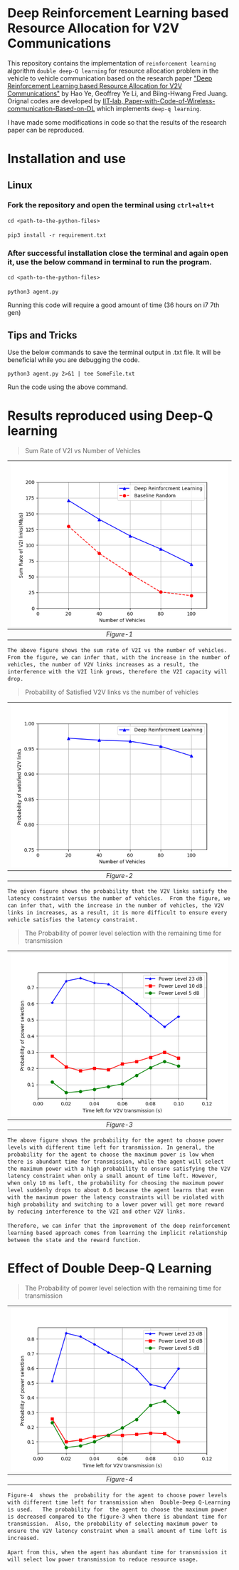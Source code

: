 # Deep Reinforcement Learning based Resource Allocation for V2V Communications

This repository contains the implementation of `reinforcement learning` algorithm `double deep-Q learning` for resource allocation problem in the vehicle to vehicle communication based on the research paper ["Deep Reinforcement Learning based Resource Allocation for V2V Communications"](https://ieeexplore.ieee.org/document/8633948) by Hao Ye, Geoffrey Ye Li, and Biing-Hwang Fred Juang.
Orignal codes are developed by [IIT-lab, Paper-with-Code-of-Wireless-communication-Based-on-DL](https://github.com/haoyye/ResourceAllocationReinforcementLearning) which implements `deep-q learning`.

I have made some modifications in code so that the results of the research paper can be reproduced.

# Installation and use

## Linux

### Fork the repository and open the terminal using `ctrl+alt+t`
```
cd <path-to-the-python-files>

pip3 install -r requirement.txt
```

### After successful installation close the terminal and again open it, use the below command in terminal to run the program.

```
cd <path-to-the-python-files>

python3 agent.py
```
Running this code will require a good amount of time (36 hours on i7 7th gen)

## Tips and Tricks
Use the below commands to save the terminal output in .txt file. It will be beneficial while you are debugging the code.

```
python3 agent.py 2>&1 | tee SomeFile.txt
```

Run the code using the above command.

# Results reproduced using Deep-Q learning

> Sum Rate of V2I vs Number of Vehicles

| ![](MR_vs_NV.png) |
|:--:|
| *Figure-1* |

```
The above figure shows the sum rate of V2I vs the number of vehicles.  From the figure, we can infer that, with the increase in the number of vehicles, the number of V2V links increases as a result, the interference with the V2I link grows, therefore the V2I capacity will drop.
```

> Probability of Satisfied V2V links vs the number of vehicles

| ![](S_V2V_link_VS_NV.png) |
|:--:|
| *Figure-2* |
```
The given figure shows the probability that the V2V links satisfy the latency constraint versus the number of vehicles.  From the figure, we can infer that, with the increase in the number of vehicles, the V2V links in increases, as a result, it is more difficult to ensure every vehicle satisfies the latency constraint.
```

>  The Probability of power level selection with the remaining time for transmission

| ![](dqn.png) |
|:--:|
| *Figure-3* |
```
The above figure shows the probability for the agent to choose power levels with different time left for transmission. In general, the probability for the agent to choose the maximum power is low when there is abundant time for transmission, while the agent will select the maximum power with a high probability to ensure satisfying the V2V latency constraint when only a small amount of time left. However, when only 10 ms left, the probability for choosing the maximum power level suddenly drops to about 0.6 because the agent learns that even with the maximum power the latency constraints will be violated with high probability and switching to a lower power will get more reward by reducing interference to the V2I and other V2V links.

Therefore, we can infer that the improvement of the deep reinforcement learning based approach comes from learning the implicit relationship between the state and the reward function.
```

# Effect of Double Deep-Q Learning

> The Probability of power level selection with the remaining time for transmission

| ![](ddqn.png) |
|:--:|
| *Figure-4* |

```
Figure-4  shows the  probability for the agent to choose power levels with different time left for transmission when  Double-Deep Q-Learning is used.   The probability for  the agent to choose the maximum power is decreased compared to the figure-3 when there is abundant time for transmission.  Also, the probability of selecting maximum power to ensure the V2V latency constraint when a small amount of time left is increased.

Apart from this, when the agent has abundant time for transmission it will select low power transmission to reduce resource usage.
```